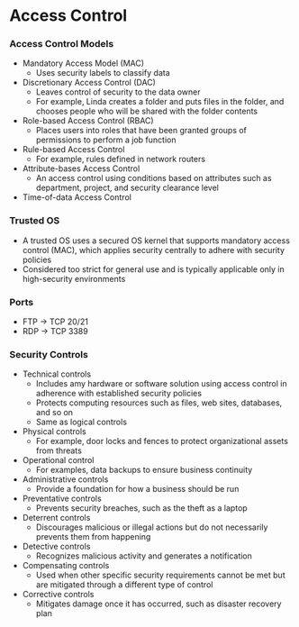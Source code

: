 # Access Control
### Access Control Models
* Mandatory Access Model (MAC)
  * Uses security labels to classify data
* Discretionary Access Control (DAC)
  * Leaves control of security to the data owner
  * For example, Linda creates a folder and puts files in the folder, and chooses people who will be shared with the folder contents
* Role-based Access Control (RBAC)
  * Places users into roles that have been granted groups of permissions to perform a job function
* Rule-based Access Control
  * For example, rules defined in network routers
* Attribute-bases Access Control
  * An access control using conditions based on attributes such as department, project, and security clearance level
* Time-of-data Access Control

### Trusted OS
* A trusted OS uses a secured OS kernel that supports mandatory access control (MAC), which applies security centrally to adhere with security policies
* Considered too strict for general use and is typically applicable only in high-security environments

### Ports
* FTP -> TCP 20/21
* RDP -> TCP 3389

### Security Controls
* Technical controls
  * Includes amy hardware or software solution using access control in adherence with established security policies
  * Protects computing resources such as files, web sites, databases, and so on
  * Same as logical controls
* Physical controls
  * For example, door locks and fences to protect organizational assets from threats
* Operational control
  * For examples, data backups to ensure business continuity
* Administrative controls
  * Provide a foundation for how a business should be run
* Preventative controls
  * Prevents security breaches, such as the theft as a laptop
* Deterrent controls
  * Discourages malicious or illegal actions but do not necessarily prevents them from happening
* Detective controls
  * Recognizes malicious activity and generates a notification
* Compensating controls
  * Used when other specific security requirements cannot be met but are mitigated through a different type of control
* Corrective controls
  * Mitigates damage once it has occurred, such as disaster recovery plan
